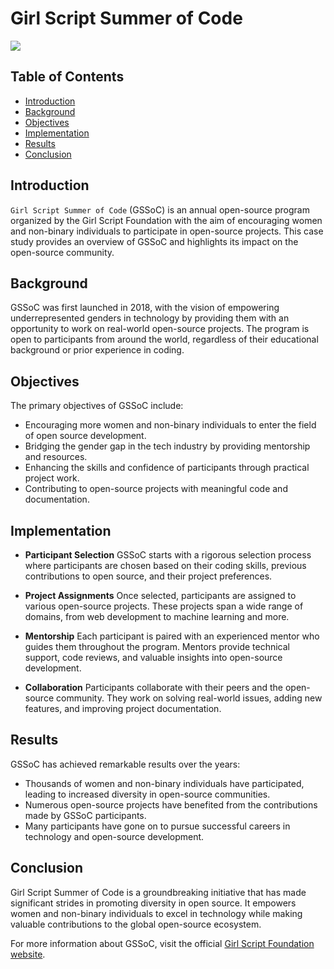 # Girl Script Summer of Code

<p align="left">
    <img src="https://gssoc.girlscript.tech/GS_logo_White.svg" >
</p>

## Table of Contents
- [Introduction](#introduction)
- [Background](#background)
- [Objectives](#objectives)
- [Implementation](#implementation)
- [Results](#results)
- [Conclusion](#conclusion)

## Introduction
`Girl Script Summer of Code` (GSSoC) is an annual open-source program organized by the Girl Script Foundation with the aim of encouraging women and non-binary individuals to participate in open-source projects. This case study provides an overview of GSSoC and highlights its impact on the open-source community.

## Background
GSSoC was first launched in 2018, with the vision of empowering underrepresented genders in technology by providing them with an opportunity to work on real-world open-source projects. The program is open to participants from around the world, regardless of their educational background or prior experience in coding.

## Objectives
The primary objectives of GSSoC include:
- Encouraging more women and non-binary individuals to enter the field of open source development.
- Bridging the gender gap in the tech industry by providing mentorship and resources.
- Enhancing the skills and confidence of participants through practical project work.
- Contributing to open-source projects with meaningful code and documentation.

## Implementation
- **Participant Selection**
GSSoC starts with a rigorous selection process where participants are chosen based on their coding skills, previous contributions to open source, and their project preferences.

- **Project Assignments**
Once selected, participants are assigned to various open-source projects. These projects span a wide range of domains, from web development to machine learning and more.

- **Mentorship**
Each participant is paired with an experienced mentor who guides them throughout the program. Mentors provide technical support, code reviews, and valuable insights into open-source development.

- **Collaboration**
Participants collaborate with their peers and the open-source community. They work on solving real-world issues, adding new features, and improving project documentation.

## Results
GSSoC has achieved remarkable results over the years:
- Thousands of women and non-binary individuals have participated, leading to increased diversity in open-source communities.
- Numerous open-source projects have benefited from the contributions made by GSSoC participants.
- Many participants have gone on to pursue successful careers in technology and open-source development.

## Conclusion
Girl Script Summer of Code is a groundbreaking initiative that has made significant strides in promoting diversity in open source. It empowers women and non-binary individuals to excel in technology while making valuable contributions to the global open-source ecosystem.

For more information about GSSoC, visit the official [Girl Script Foundation website](https://www.girlscript.tech/gssoc/).